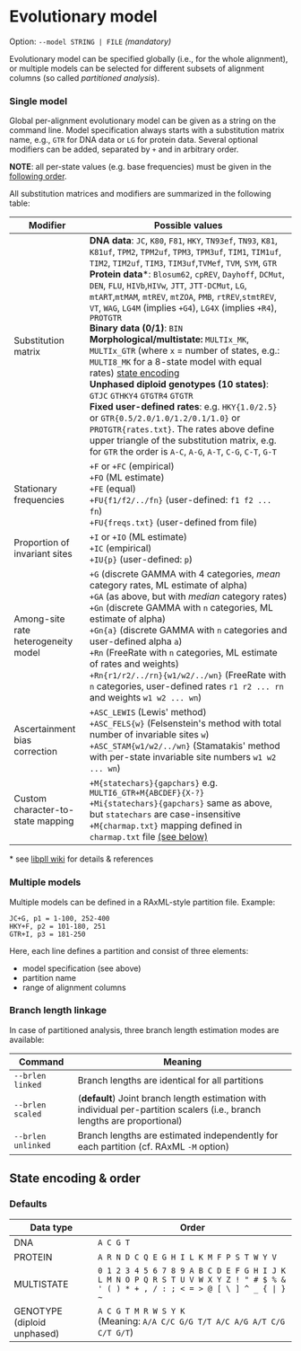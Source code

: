 # Evolutionary model

Option: `--model STRING | FILE` _(mandatory)_

Evolutionary model can be specified globally (i.e., for the whole alignment), or multiple models can be selected for different subsets of alignment columns (so called *partitioned analysis*).

### Single model
Global per-alignment evolutionary model can be given as a string on the command line.
Model specification always starts with a substitution matrix name, e.g., `GTR` for DNA data or `LG` for protein data. 
Several optional modifiers can be added, separated by `+` and in arbitrary order.

**NOTE**: all per-state values (e.g. base frequencies) must be given in the [following order](https://github.com/amkozlov/raxml-ng/wiki/Input-data#state-encoding--order).

All substitution matrices and modifiers are summarized in the following table:

|          Modifier      |    Possible values |
|------------------------|--------------------|
| Substitution matrix<br>| **DNA data**: `JC`, `K80`, `F81`, `HKY`, `TN93ef`, `TN93`, `K81`, `K81uf`, `TPM2`, `TPM2uf`, `TPM3`, `TPM3uf`, `TIM1`, `TIM1uf`, `TIM2`, `TIM2uf`, `TIM3`, `TIM3uf`,`TVMef`, `TVM`, `SYM`, `GTR`<br> **Protein data***: `Blosum62`, `cpREV`, `Dayhoff`, `DCMut`, `DEN`, `FLU`, `HIVb`,`HIVw`, `JTT`, `JTT-DCMut`, `LG`, `mtART`,`mtMAM`, `mtREV`, `mtZOA`, `PMB`, `rtREV`,`stmtREV`, `VT`, `WAG`, `LG4M` (implies `+G4`), `LG4X` (implies `+R4`), `PROTGTR` <br> **Binary data (0/1)**: `BIN` <br> **Morphological/multistate:** `MULTIx_MK`, `MULTIx_GTR` (where `x` = number of states, e.g.: `MULTI8_MK` for a 8-state model with equal rates) [state encoding](https://github.com/amkozlov/raxml-ng/wiki/Input-data#state-encoding--order) <br> **Unphased diploid genotypes (10 states)**: `GTJC` `GTHKY4` `GTGTR4` `GTGTR` <br> **Fixed user-defined rates**: e.g. `HKY{1.0/2.5}` or `GTR{0.5/2.0/1.0/1.2/0.1/1.0}` or `PROTGTR{rates.txt}`. The rates above define upper triangle of the substitution matrix, e.g. for `GTR` the order is `A-C`, `A-G`, `A-T`, `C-G`, `C-T`, `G-T`|
| Stationary frequencies | `+F` or `+FC` (empirical)<br> `+FO` (ML estimate)<br> `+FE` (equal) <br>`+FU{f1/f2/../fn}` (user-defined: `f1 f2 ... fn`) <br>`+FU{freqs.txt}` (user-defined from file) |
| Proportion of <br> invariant sites | `+I` or `+IO` (ML estimate)<br>`+IC` (empirical)<br> `+IU{p}` (user-defined: `p`)
| Among-site rate <br> heterogeneity model | `+G` (discrete GAMMA with 4 categories, *mean* category rates, ML estimate of alpha) <br>`+GA` (as above, but with *median* category rates) <br>`+Gn` (discrete GAMMA with `n` categories, ML estimate of alpha) <br>`+Gn{a}` (discrete GAMMA with `n` categories and user-defined alpha `a`) <br>`+Rn` (FreeRate with `n` categories, ML estimate of rates and weights) <br>`+Rn{r1/r2/../rn}{w1/w2/../wn}` (FreeRate with `n` categories, user-defined rates `r1 r2 ... rn` and weights `w1 w2 ... wn`)|
| Ascertainment bias <br> correction | `+ASC_LEWIS` (Lewis' method)<br>`+ASC_FELS{w}` (Felsenstein's method with total number of invariable sites `w`)<br> `+ASC_STAM{w1/w2/../wn}` (Stamatakis' method with per-state invariable site numbers `w1 w2 ... wn`)
| Custom <br> character-to-state mapping | `+M{statechars}{gapchars}` e.g. `MULTI6_GTR+M{ABCDEF}{X-?}`<br>`+Mi{statechars}{gapchars}` same as above, but `statechars` are case-insensitive<br> `+M{charmap.txt}` mapping defined in `charmap.txt` file [(see below)](https://github.com/amkozlov/raxml-ng/wiki/Input-data#user-defined-state-encoding)


\* see [libpll wiki](https://github.com/xflouris/libpll/wiki/Substitution-Models) for details & references

### Multiple models

Multiple models can be defined in a RAxML-style partition file. Example:

```
JC+G, p1 = 1-100, 252-400
HKY+F, p2 = 101-180, 251
GTR+I, p3 = 181-250
```
Here, each line defines a partition and consist of three elements: 
- model specification (see above)
- partition name
- range of alignment columns

### Branch length linkage

In case of partitioned analysis, three branch length estimation modes are available:

|     Command            |   Meaning         |
|------------------------|--------------------|
| `--brlen linked`       | Branch lengths are identical for all partitions |
| `--brlen scaled`       | (**default**) Joint branch length estimation with individual per-partition scalers (i.e., branch lengths are proportional) |
| `--brlen unlinked`     | Branch lengths are estimated independently for each partition (cf. RAxML `-M` option)|

## State encoding & order

### Defaults
|Data type| Order |
|---------|-------|
|DNA      | `A C G T` |
|PROTEIN  | `A R N D C Q E G H I L K M F P S T W Y V` |
|MULTISTATE | `0 1 2 3 4 5 6 7 8 9 A B C D E F G H I J K L M N O P Q R S T U V W X Y Z ! " # $ % & ' ( ) * + , / : ; < = > @ [ \ ] ^ _ { \| } ~ ` |
|GENOTYPE (diploid unphased) | `A C G T M R W S Y K` <br> (Meaning: `A/A C/C G/G T/T A/C A/G A/T C/G C/T G/T`) |